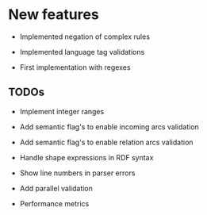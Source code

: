 New features
============



-   Implemented negation of complex rules

-   Implemented language tag validations

-   First implementation with regexes



TODOs
-----

-   Implement integer ranges

-   Add semantic flag's to enable incoming arcs validation

-   Add semantic flag's to enable relation arcs validation

-   Handle shape expressions in RDF syntax

-   Show line numbers in parser errors

-   Add parallel validation

-   Performance metrics








